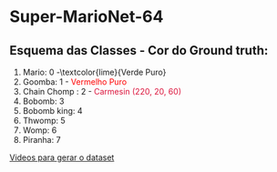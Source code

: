 # Super-MarioNet-64

## Esquema das Classes - Cor do Ground truth:

1. Mario: 0 -\textcolor{lime}{Verde Puro}
2. Goomba: 1 - <span style="color: red;"> Vermelho Puro </span>
3. Chain Chomp : 2 - <span style="color: crimson;"> Carmesin (220, 20, 60) </span>
3. Bobomb: 3
4. Bobomb king: 4
5. Thwomp: 5
6. Womp: 6
7. Piranha: 7

[Videos para gerar o dataset](https://drive.google.com/drive/folders/1dxONE6dlFmab1Wi-a1rzSDJgk1iFns5s?usp=sharing)
